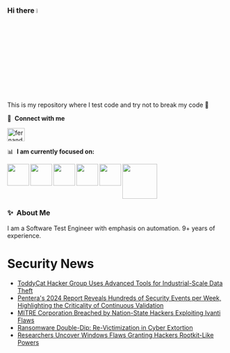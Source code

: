 ### Hi there <a href="https://www.gautamkrishnar.com/"><img src="https://media.giphy.com/media/hvRJCLFzcasrR4ia7z/giphy.gif" width="5%"></a>
This is my repository where I test code and try not to break my code :rofl:

🔗 &nbsp;**Connect with me**
<p align="left">
<a href="https://linkedin.com/in/fernandorlcruz" target="blank"><img align="center" src="https://raw.githubusercontent.com/rahuldkjain/github-profile-readme-generator/master/src/images/icons/Social/linked-in-alt.svg" alt="fernando cruz" height="30" width="40" /></a>
  
📊 &nbsp;**I am currently focused on:**

<img align="left" width='50' height='50' src="https://cdn.jsdelivr.net/gh/devicons/devicon/icons/python/python-original-wordmark.svg" />
<img align="left" width='50' height='50' src="https://cdn.jsdelivr.net/gh/devicons/devicon/icons/csharp/csharp-original.svg" />
<img align="left" width='50' height='50' src="https://cdn.jsdelivr.net/gh/devicons/devicon/icons/jenkins/jenkins-original.svg" />
<img align="left" width='50' height='50' src="https://specflow.org/wp-content/uploads/2021/05/SpecFlow-Icon.png" />
<img align="left" width='50' height='50' src="https://www.svgrepo.com/show/306098/githubactions.svg" />
<img width='80' height='80' src="https://cdn2.vectorstock.com/i/1000x1000/64/81/security-testing-concept-icon-safety-audit-key-vector-29166481.jpg" />
          
          
  
### ✨&nbsp; About Me

I am a Software Test Engineer with emphasis on automation. 9+ years of experience.

# Security News
<!-- BLOG-POST-LIST:START -->
- [ToddyCat Hacker Group Uses Advanced Tools for Industrial-Scale Data Theft](https://thehackernews.com/2024/04/russian-hacker-group-toddycat-uses.html)
- [Pentera&#39;s 2024 Report Reveals Hundreds of Security Events per Week, Highlighting the Criticality of Continuous Validation](https://thehackernews.com/2024/04/penteras-2024-report-reveals-hundreds.html)
- [MITRE Corporation Breached by Nation-State Hackers Exploiting Ivanti Flaws](https://thehackernews.com/2024/04/mitre-corporation-breached-by-nation.html)
- [Ransomware Double-Dip: Re-Victimization in Cyber Extortion](https://thehackernews.com/2024/04/ransomware-double-dip-re-victimization.html)
- [Researchers Uncover Windows Flaws Granting Hackers Rootkit-Like Powers](https://thehackernews.com/2024/04/researchers-uncover-windows-flaws.html)
<!-- BLOG-POST-LIST:END -->
